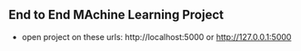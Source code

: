 ## End to End MAchine Learning Project

- open project on these urls:
        http://localhost:5000
        or
        http://127.0.0.1:5000
